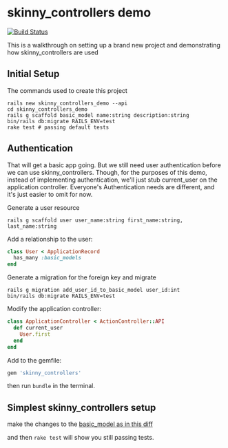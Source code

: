 # skinny_controllers demo
[![Build Status](https://travis-ci.org/NullVoxPopuli/skinny_controllers_demo.svg?branch=master)](https://travis-ci.org/NullVoxPopuli/skinny_controllers_demo)

This is a walkthrough on setting up a brand new project and demonstrating
how skinny_controllers are used

## Initial Setup

The commands used to create this project
```
rails new skinny_controllers_demo --api
cd skinny_controllers_demo
rails g scaffold basic_model name:string description:string
bin/rails db:migrate RAILS_ENV=test
rake test # passing default tests
```

## Authentication

That will get a basic app going. But we still need user authentication before we
can use skinny_controllers. Though, for the purposes of this demo, instead of
implementing authentication, we'll just stub current_user on the application
controller.  Everyone's Authentication needs are different, and it's just easier
to omit for now.

Generate a user resource
```
rails g scaffold user user_name:string first_name:string, last_name:string
```

Add a relationship to the user:
```ruby
class User < ApplicationRecord
  has_many :basic_models
end
```
Generate a migration for the foreign key and migrate
```
rails g migration add_user_id_to_basic_model user_id:int
bin/rails db:migrate RAILS_ENV=test
```

Modify the application controller:
```ruby
class ApplicationController < ActionController::API
  def current_user
    User.first
  end
end
```


Add to the gemfile:
```ruby
gem 'skinny_controllers'
```

then run `bundle` in the terminal.

## Simplest skinny_controllers setup

make the changes to the [basic_model as in this diff](https://github.com/NullVoxPopuli/skinny_controllers_demo/commit/fe6ec44829605f81e081e56e519f32d297448178)

and then `rake test` will show you still passing tests.
